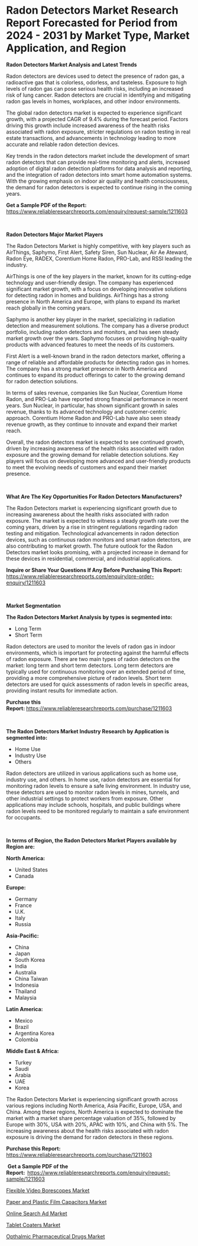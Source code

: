 <p><h1>Radon Detectors Market Research Report Forecasted for Period from 2024 -  2031 by Market Type, Market Application, and Region</h1></p><p><strong>Radon Detectors Market Analysis and Latest Trends</strong></p>
<p><p>Radon detectors are devices used to detect the presence of radon gas, a radioactive gas that is colorless, odorless, and tasteless. Exposure to high levels of radon gas can pose serious health risks, including an increased risk of lung cancer. Radon detectors are crucial in identifying and mitigating radon gas levels in homes, workplaces, and other indoor environments.</p><p>The global radon detectors market is expected to experience significant growth, with a projected CAGR of 9.4% during the forecast period. Factors driving this growth include increased awareness of the health risks associated with radon exposure, stricter regulations on radon testing in real estate transactions, and advancements in technology leading to more accurate and reliable radon detection devices.</p><p>Key trends in the radon detectors market include the development of smart radon detectors that can provide real-time monitoring and alerts, increased adoption of digital radon detection platforms for data analysis and reporting, and the integration of radon detectors into smart home automation systems. With the growing emphasis on indoor air quality and health consciousness, the demand for radon detectors is expected to continue rising in the coming years.</p></p>
<p><strong>Get a Sample PDF of the Report:&nbsp;</strong> <a href="https://www.reliableresearchreports.com/enquiry/request-sample/1211603">https://www.reliableresearchreports.com/enquiry/request-sample/1211603</a></p>
<p>&nbsp;</p>
<p><strong>Radon Detectors Major Market Players</strong></p>
<p><p>The Radon Detectors Market is highly competitive, with key players such as AirThings, Saphymo, First Alert, Safety Siren, Sun Nuclear, Air Ae Ateward, Radon Eye, RADEX, Corentium Home Radon, PRO-Lab, and RSSI leading the industry. </p><p>AirThings is one of the key players in the market, known for its cutting-edge technology and user-friendly design. The company has experienced significant market growth, with a focus on developing innovative solutions for detecting radon in homes and buildings. AirThings has a strong presence in North America and Europe, with plans to expand its market reach globally in the coming years.</p><p>Saphymo is another key player in the market, specializing in radiation detection and measurement solutions. The company has a diverse product portfolio, including radon detectors and monitors, and has seen steady market growth over the years. Saphymo focuses on providing high-quality products with advanced features to meet the needs of its customers.</p><p>First Alert is a well-known brand in the radon detectors market, offering a range of reliable and affordable products for detecting radon gas in homes. The company has a strong market presence in North America and continues to expand its product offerings to cater to the growing demand for radon detection solutions.</p><p>In terms of sales revenue, companies like Sun Nuclear, Corentium Home Radon, and PRO-Lab have reported strong financial performance in recent years. Sun Nuclear, in particular, has shown significant growth in sales revenue, thanks to its advanced technology and customer-centric approach. Corentium Home Radon and PRO-Lab have also seen steady revenue growth, as they continue to innovate and expand their market reach. </p><p>Overall, the radon detectors market is expected to see continued growth, driven by increasing awareness of the health risks associated with radon exposure and the growing demand for reliable detection solutions. Key players will focus on developing more advanced and user-friendly products to meet the evolving needs of customers and expand their market presence.</p></p>
<p>&nbsp;</p>
<p><strong>What Are The Key Opportunities For Radon Detectors Manufacturers?</strong></p>
<p><p>The Radon Detectors market is experiencing significant growth due to increasing awareness about the health risks associated with radon exposure. The market is expected to witness a steady growth rate over the coming years, driven by a rise in stringent regulations regarding radon testing and mitigation. Technological advancements in radon detection devices, such as continuous radon monitors and smart radon detectors, are also contributing to market growth. The future outlook for the Radon Detectors market looks promising, with a projected increase in demand for these devices in residential, commercial, and industrial applications.</p></p>
<p><strong>Inquire or Share Your Questions If Any Before Purchasing This Report:</strong> <a href="https://www.reliableresearchreports.com/enquiry/pre-order-enquiry/1211603">https://www.reliableresearchreports.com/enquiry/pre-order-enquiry/1211603</a></p>
<p>&nbsp;</p>
<p><strong>Market Segmentation</strong></p>
<p><strong>The Radon Detectors Market Analysis by types is segmented into:</strong></p>
<p><ul><li>Long Term</li><li>Short Term</li></ul></p>
<p><p>Radon detectors are used to monitor the levels of radon gas in indoor environments, which is important for protecting against the harmful effects of radon exposure. There are two main types of radon detectors on the market: long term and short term detectors. Long term detectors are typically used for continuous monitoring over an extended period of time, providing a more comprehensive picture of radon levels. Short term detectors are used for quick assessments of radon levels in specific areas, providing instant results for immediate action.</p></p>
<p><strong>Purchase this Report:&nbsp;</strong><a href="https://www.reliableresearchreports.com/purchase/1211603">https://www.reliableresearchreports.com/purchase/1211603</a></p>
<p>&nbsp;</p>
<p><strong>The Radon Detectors Market Industry Research by Application is segmented into:</strong></p>
<p><ul><li>Home Use</li><li>Industry Use</li><li>Others</li></ul></p>
<p><p>Radon detectors are utilized in various applications such as home use, industry use, and others. In home use, radon detectors are essential for monitoring radon levels to ensure a safe living environment. In industry use, these detectors are used to monitor radon levels in mines, tunnels, and other industrial settings to protect workers from exposure. Other applications may include schools, hospitals, and public buildings where radon levels need to be monitored regularly to maintain a safe environment for occupants.</p></p>
<p>&nbsp;</p>
<p><strong>In terms of Region, the Radon Detectors Market Players available by Region are:</strong></p>
<p>
    <p> <strong> North America: </strong>
        <ul>
            <li>United States</li>
            <li>Canada</li>
        </ul>
        </p> 
    <p> <strong> Europe: </strong>
        <ul>
            <li>Germany</li>
            <li>France</li>
            <li>U.K.</li>
            <li>Italy</li>
            <li>Russia</li>
        </ul>
        </p> 
    <p> <strong> Asia-Pacific: </strong>
        <ul>
            <li>China</li>
            <li>Japan</li>
            <li>South Korea</li>
            <li>India</li>
            <li>Australia</li>
            <li>China Taiwan</li>
            <li>Indonesia</li>
            <li>Thailand</li>
            <li>Malaysia</li>
        </ul>
        </p> 
    <p> <strong> Latin America: </strong>
        <ul>
            <li>Mexico</li>
            <li>Brazil</li>
            <li>Argentina Korea</li>
            <li>Colombia</li>
        </ul>
        </p> 
    <p> <strong> Middle East & Africa: </strong>
        <ul>
            <li>Turkey</li>
            <li>Saudi</li>
            <li>Arabia</li>
            <li>UAE</li>
            <li>Korea</li>
        </ul>
    </p>
    </p>
<p><p>The Radon Detectors Market is experiencing significant growth across various regions including North America, Asia Pacific, Europe, USA, and China. Among these regions, North America is expected to dominate the market with a market share percentage valuation of 35%, followed by Europe with 30%, USA with 20%, APAC with 10%, and China with 5%. The increasing awareness about the health risks associated with radon exposure is driving the demand for radon detectors in these regions.</p></p>
<p><strong>Purchase this Report: </strong><a href="https://www.reliableresearchreports.com/purchase/1211603">https://www.reliableresearchreports.com/purchase/1211603</a></p>
<p>&nbsp;<strong>Get a Sample PDF of the Report:&nbsp;&nbsp;</strong><a href="https://www.reliableresearchreports.com/enquiry/request-sample/1211603">https://www.reliableresearchreports.com/enquiry/request-sample/1211603</a></p>
<p><strong></strong></p>
<p><p><a href="https://github.com/lataunyatinikmelvin59ilbd0dv/Market-Research-Report-List-1/blob/main/flexible-video-borescopes-market.md">Flexible Video Borescopes Market</a></p><p><a href="https://medium.com/@lacyquitzon/paper-and-plastic-film-capacitors-market-trends-and-market-analysis-forecasted-for-period-2024-2031-1d08a744978a">Paper and Plastic Film Capacitors Market</a></p><p><a href="https://medium.com/@lacyquitzon/online-search-ad-market-furnishes-information-on-market-share-market-trends-and-market-growth-ace984ae7945">Online Search Ad Market</a></p><p><a href="https://github.com/pgtimber/Market-Research-Report-List-1/blob/main/tablet-coaters-market.md">Tablet Coaters Market</a></p><p><a href="https://medium.com/@lacyquitzon/opthalmic-pharmaceutical-drugs-market-report-reveals-the-latest-trends-and-growth-opportunities-of-0e2ee46acd88">Opthalmic Pharmaceutical Drugs Market</a></p></p>